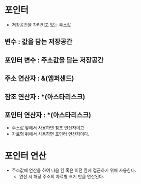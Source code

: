 # 포인터
  * 저장공간을 가리키고 있는 주소값

## 변수 : 값을 담는 저장공간
## 포인터 변수 : 주소값을 담는 저장공간

## 주소 연산자 : &(앰퍼샌드)
## 참조 연산자 : *(아스타리스크)
## 포인터 연산자 : *(아스타리스크)
  * 주소값 앞에서 사용하면 참조 연산자이고
  * 자료형 뒤에서 사용하면 포인터 연산자이다.

# 포인터 연산
  * 주소값에 연산을 하여 다음 칸 혹은 이전 칸에 접근하기 위해 사용한다.
	* 연산 시 해당 주소의 자료형 크기 만큼 연산된다.
